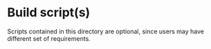 # Build script(s)

Scripts contained in this directory are optional, since users may have
 different set of requirements.